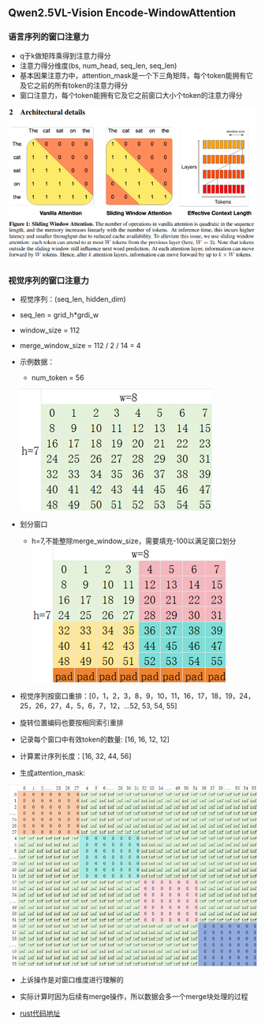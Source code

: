 ## Qwen2.5VL-Vision Encode-WindowAttention

### 语言序列的窗口注意力
* q于k做矩阵乘得到注意力得分
* 注意力得分维度(bs, num_head, seq_len, seq_len)
* 基本因果注意力中，attention_mask是一个下三角矩阵，每个token能拥有它及它之前的所有token的注意力得分
* 窗口注意力，每个token能拥有它及它之前窗口大小个token的注意力得分

![window_attention](../images/window_attention_llm.png)

### 视觉序列的窗口注意力
* 视觉序列：(seq_len, hidden_dim)
* seq_len = grid_h*grdi_w
* window_size = 112
* merge_window_size = 112 / 2 / 14 = 4

* 示例数据：
    * num_token = 56

    ![image_token](../images/image_tokens.png)

* 划分窗口
    * h=7,不能整除merge_window_size，需要填充-100以满足窗口划分
![image_window](../images/window_attention_image.png)

* 视觉序列按窗口重排：[0，1，2，3，8，9，10，11，16，17，18，19，24，25，26，27，4，5，6，7，12，...52, 53, 54, 55]
* 旋转位置编码也要按相同索引重排
* 记录每个窗口中有效token的数量: [16, 16, 12, 12]
* 计算累计序列长度：[16, 32, 44, 56]
* 生成attention_mask: 

![window_attention_mask](../images/window_attention_mask.png)


* 上诉操作是对窗口维度进行理解的
* 实际计算时因为后续有merge操作，所以数据会多一个merge块处理的过程

* [rust代码地址](https://github.com/jhqxxx/learn_qwen2_5_vl/blob/main/src/qwen2_5_vl/vision_model.rs)